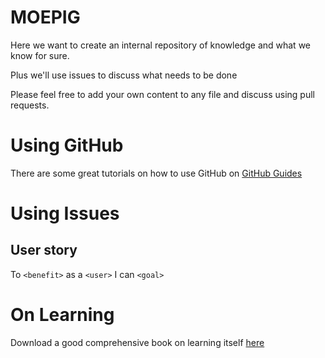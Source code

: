 # MOEPIG

Here we want to create an internal repository of knowledge and what we know for sure.

Plus we'll use issues to discuss what needs to be done

Please feel free to add your own content to any file and discuss using pull requests.

# Using GitHub

There are some great tutorials on how to use GitHub on [GitHub Guides](https://guides.github.com/)

# Using Issues
## User story
To `<benefit>` as a `<user>` I can `<goal>`

# On Learning
Download a good comprehensive book on learning itself [here](http://www.colorado.edu/MCDB/LearningBiology/readings/How-people-learn.pdf)
